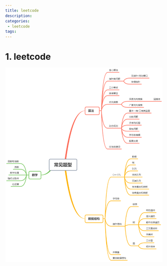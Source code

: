 ```yaml
---
title: leetcode
description:
categories:
 - leetcode
tags:
---
```


# 1. leetcode

![Mobile Preview](/assets/images/yang/leetcode.png)